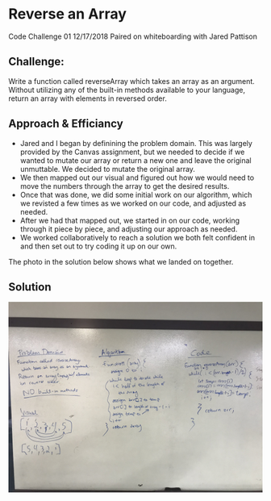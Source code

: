 # Reverse an Array
Code Challenge 01 
12/17/2018
Paired on whiteboarding with Jared Pattison

## Challenge:
Write a function called reverseArray which takes an array as an argument. Without utilizing any of the built-in methods available to your language, return an array with elements in reversed order.

## Approach & Efficiancy
- Jared and I began by definining the problem domain. This was largely provided by the Canvas assignment, but we needed to decide if we wanted to mutate our array or return a new one and leave the original unmuttable. We decided to mutate the original array.
- We then mapped out our visual and figured out how we would need to move the numbers through the array to get the desired results.
- Once that was done, we did some initial work on our algorithm, which we revisted a few times as we worked on our code, and adjusted as needed.
- After we had that mapped out, we started in on our code, working through it piece by piece, and adjusting our approach as needed.
- We worked collaboratively to reach a solution we both felt confident in and then set out to try coding it up on our own. 

The photo in the solution below shows what we landed on together.

## Solution
![Reverse and Array Whiteboard](/assets/arrayReverse.JPG)